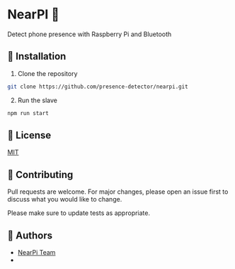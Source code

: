 # NearPI 🔗

Detect phone presence with Raspberry Pi and Bluetooth

## 🚀 Installation 

1.  Clone the repository

```bash
git clone https://github.com/presence-detector/nearpi.git
```

2.  Run the slave

```bash
npm run start
```

## 📜 License

[MIT](https://choosealicense.com/licenses/mit/)

## 🫶 Contributing

Pull requests are welcome. For major changes, please open an issue first to discuss what you would like to change.

Please make sure to update tests as appropriate.

## 🔰 Authors

-   [NearPi Team](https://github.com/presence-detector)
-
